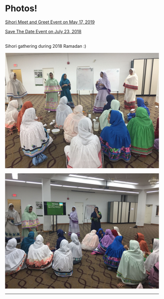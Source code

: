 # Photos! 

<a href="https://talebaattoronto.github.io/Sihori Meet and Greet 2019">Sihori Meet and Greet Event on May 17, 2019</a>

<a href="https://talebaattoronto.github.io/Save The Date">Save The Date Event on July 23, 2018</a>

<br>
Sihori gathering during 2018 Ramadan :) 

![sihoriramadan](sihoriparty.png)

![sihorione](sihoriparty2.png)

* * * 
